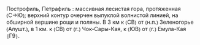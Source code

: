 ---
---

Построфиль, Петрафиль
: массивная лесистая гора, протяженная ⦅С→Ю⦆; верхний контур очерчен выпуклой волнистой линией, на обширной вершине рощи и поляны. В 3 км к ⦅СВ⦆ от ⦅н.п.⦆ Зеленогорье ⦅Алушт.⦆, в 1 км. к ⦅СВ⦆ от ⦅г.⦆ Чок-Сары-Кая, к ⦅ЮВ⦆ от ⦅г.⦆ Емула-Кая ⦃Г9⦄.
